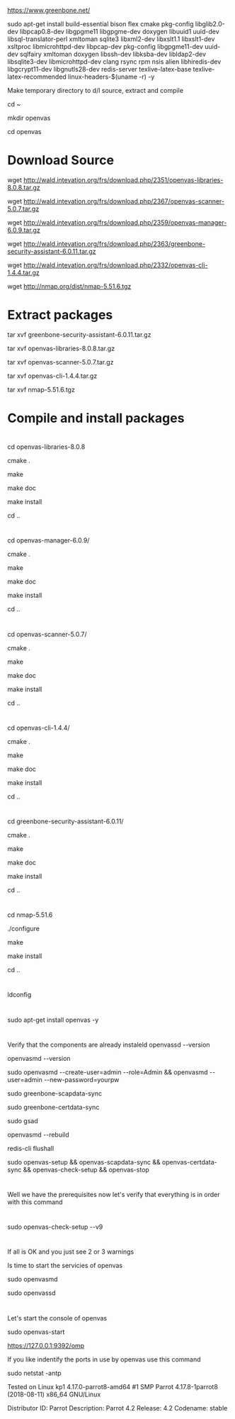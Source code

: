 https://www.greenbone.net/

sudo apt-get install build-essential bison flex cmake pkg-config libglib2.0-dev libpcap0.8-dev libgpgme11 libgpgme-dev doxygen libuuid1 uuid-dev libsql-translator-perl xmltoman sqlite3 libxml2-dev libxslt1.1 libxslt1-dev xsltproc libmicrohttpd-dev libpcap-dev pkg-config libgpgme11-dev uuid-dev sqlfairy xmltoman doxygen libssh-dev libksba-dev libldap2-dev libsqlite3-dev libmicrohttpd-dev clang rsync rpm nsis alien  libhiredis-dev libgcrypt11-dev libgnutls28-dev redis-server texlive-latex-base texlive-latex-recommended linux-headers-$(uname -r) -y


Make temporary directory to d/l source, extract and compile

cd ~

mkdir openvas

cd openvas

# Download Source
wget http://wald.intevation.org/frs/download.php/2351/openvas-libraries-8.0.8.tar.gz

wget http://wald.intevation.org/frs/download.php/2367/openvas-scanner-5.0.7.tar.gz

wget http://wald.intevation.org/frs/download.php/2359/openvas-manager-6.0.9.tar.gz

wget http://wald.intevation.org/frs/download.php/2363/greenbone-security-assistant-6.0.11.tar.gz

wget http://wald.intevation.org/frs/download.php/2332/openvas-cli-1.4.4.tar.gz

wget http://nmap.org/dist/nmap-5.51.6.tgz

# Extract packages

tar xvf greenbone-security-assistant-6.0.11.tar.gz

tar xvf openvas-libraries-8.0.8.tar.gz

tar xvf openvas-scanner-5.0.7.tar.gz

tar xvf openvas-cli-1.4.4.tar.gz 

tar xvf nmap-5.51.6.tgz

# Compile and install packages

#
cd openvas-libraries-8.0.8

cmake .

make

make doc

make install

cd ..
#

cd openvas-manager-6.0.9/

cmake .

make

make doc

make install

cd ..
#

cd openvas-scanner-5.0.7/

cmake .

make

make doc

make install

cd ..
#

cd openvas-cli-1.4.4/

cmake .

make

make doc

make install

cd ..
#

cd greenbone-security-assistant-6.0.11/

cmake .

make

make doc

make install

cd ..
#

cd nmap-5.51.6

./configure

make

make install

cd ..
#

ldconfig


#
sudo apt-get install openvas -y
#
Verify that the components are already instaleld
openvassd --version

openvasmd --version

sudo openvasmd --create-user=admin --role=Admin && openvasmd --user=admin --new-password=yourpw

sudo greenbone-scapdata-sync

sudo greenbone-certdata-sync

sudo gsad

openvasmd --rebuild

redis-cli flushall

sudo openvas-setup && openvas-scapdata-sync && openvas-certdata-sync && openvas-check-setup && openvas-stop 

#
Well we have the prerequisites now let's verify that everything is in order with this command 

#
sudo openvas-check-setup --v9

#
If all is OK and you just see 2 or 3 warnings

Is time to start the servicies of openvas

sudo openvasmd

sudo openvassd

#
Let's start the console of openvas

sudo openvas-start

https://127.0.0.1:9392/omp

If you like indentify the ports in use by openvas use this command 

sudo netstat -antp



Tested on Linux kp1 4.17.0-parrot8-amd64 #1 SMP Parrot 4.17.8-1parrot8 (2018-08-11) x86_64 GNU/Linux

Distributor ID:	Parrot
Description:	Parrot 4.2
Release:	4.2
Codename:	stable

